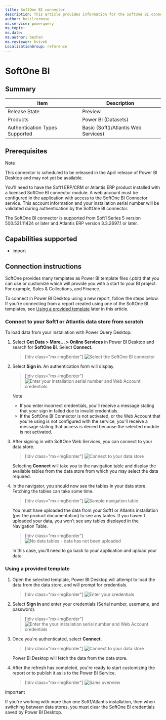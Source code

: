 ```yaml
---
title: SoftOne BI connector
description: This article provides information for the SoftOne BI connector and a tutorial for usage.
author: basilrormose
ms.service: powerquery
ms.topic: 
ms.date: 
ms.author: bezhan
ms.reviewer: kvivek
LocalizationGroup: reference
---
```


# SoftOne BI

## Summary

| Item | Description |
| ---- | ----------- |
| Release State | Preview |
| Products | Power BI (Datasets) |
| Authentication Types Supported | Basic (Soft1/Atlantis Web Services) |

## Prerequisites

>[!Note]
> This connector is scheduled to be released in the April release of Power BI Desktop and may not yet be available.

You'll need to have the Soft1 ERP/CRM or Atlantis ERP product installed with a licensed SoftOne BI connector module. A web account must be configured in the application with access to the SoftOne BI Connector service. This account information and your installation serial number will be validated during authentication by the SoftOne BI connector.

The SoftOne BI connector is supported from Soft1 Series 5 version 500.521.11424 or later and Atlantis ERP version 3.3.2697.1 or later.

## Capabilities supported

* Import

## Connection instructions 

SoftOne provides many templates as Power BI template files (.pbit) that you can use or customize which will provide you with a start to your BI project. For example, Sales & Collections, and Finance.

To connect in Power BI Desktop using a new report, follow the steps below. If you're connecting from a report created using one of the SoftOne BI templates, see [Using a provided template](#using-a-provided-template) later in this article.

### Connect to your Soft1 or Atlantis data store from scratch

To load data from your installation with Power Query Desktop:

1. Select **Get Data > More... > Online Services** in Power BI Desktop and search for **SoftOne BI**. Select **Connect**.

    > [!div class="mx-imgBorder"]
    > ![Select the SoftOne BI connector](media/softone-bi/softone-bi-select.png)

1. Select **Sign in**. An authentication form will display.

    > [!div class="mx-imgBorder"]
    > ![Enter your installation serial number and Web Account credentials](media/softone-bi/softone-bi-login.png)

    >[!NOTE]
    >- If you enter incorrect credentials, you'll receive a message stating that your sign in failed due to invalid credentials.
    >- If the SoftOne BI Connector is not activated, or the Web Account that you're using is not configured with the service, you'll receive a message stating that access is denied because the selected module is not activated.

1. After signing in with SoftOne Web Services, you can connect to your data store.

    > [!div class="mx-imgBorder"]
    > ![Connect to your data store](media/softone-bi/softone-bi-connect-data-store.png)

    Selecting **Connect** will take you to the navigation table and display the available tables from the data store from which you may select the data required.

5. In the navigator, you should now see the tables in your data store. Fetching the tables can take some time.

    > [!div class="mx-imgBorder"]
    > ![Sample navigation table](media/softone-bi/softone-bi-navtable.png)


    You must have uploaded the data from your Soft1 or Atlantis installation (per the product documentation) to see any tables. If you haven't uploaded your data, you won't see any tables displayed in the Navigation Table.

    > [!div class="mx-imgBorder"]
    > ![No data tables - data has not been uploaded](media/softone-bi/softone-bi-no-data.png)

    In this case, you'll need to go back to your application and upload your data.

### Using a provided template

1. Open the selected template, Power BI Desktop will attempt to load the data from the data store, and will prompt for credentials. 

    > [!div class="mx-imgBorder"]
    > ![Enter your credentials](media/softone-bi/softone-bi-open-template.png)

2. Select **Sign in** and enter your credentials (Serial number, username, and password).

    > [!div class="mx-imgBorder"]
    > ![Enter the your installation serial number and Web Account credentials](media/softone-bi/softone-bi-login.png)

3. Once you're authenticated, select **Connect**. 

    > [!div class="mx-imgBorder"]
    > ![Connect to your data store](media/softone-bi/softone-bi-connect-data-store.png)

    Power BI Desktop will fetch the data from the data store.

5. After the refresh has completed, you're ready to start customizing the report or to publish it as is to the Power BI Service.

    > [!div class="mx-imgBorder"]
    > ![Sales overview](media/softone-bi/softone-bi-sales-overview.png)

> [!IMPORTANT]
> If you're working with more than one Soft1/Atlantis installation, then when switching between data stores, you must clear the SoftOne BI credentials saved by Power BI Desktop.


